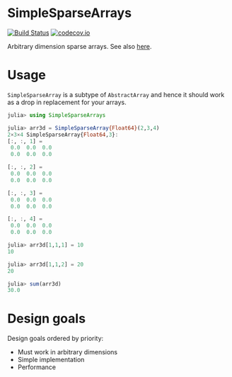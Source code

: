 
# SimpleSparseArrays
[![Build Status](https://travis-ci.org/jw3126/SimpleSparseArrays.jl.svg?branch=master)](https://travis-ci.org/jw3126/SimpleSparseArrays.jl)
[![codecov.io](https://codecov.io/github/jw3126/SimpleSparseArrays.jl/coverage.svg?branch=master)](http://codecov.io/github/jw3126/SimpleSparseArrays.jl?branch=master)

Arbitrary dimension sparse arrays. See also
[here](https://discourse.julialang.org/t/sparse-3d-arrays/16488).

# Usage

`SimpleSparseArray` is a subtype of `AbstractArray` and
hence it should work as a drop in replacement for your arrays.
```julia
julia> using SimpleSparseArrays

julia> arr3d = SimpleSparseArray{Float64}(2,3,4)
2×3×4 SimpleSparseArray{Float64,3}:
[:, :, 1] =
 0.0  0.0  0.0
 0.0  0.0  0.0

[:, :, 2] =
 0.0  0.0  0.0
 0.0  0.0  0.0

[:, :, 3] =
 0.0  0.0  0.0
 0.0  0.0  0.0

[:, :, 4] =
 0.0  0.0  0.0
 0.0  0.0  0.0

julia> arr3d[1,1,1] = 10
10

julia> arr3d[1,1,2] = 20
20

julia> sum(arr3d)
30.0
```

# Design goals

Design goals ordered by priority:

* Must work in arbitrary dimensions
* Simple implementation
* Performance
